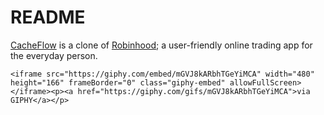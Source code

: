 # README

<a href="https://cache-flow.herokuapp.com/#/">CacheFlow</a> is a clone of <a href="https://robinhood.com/">Robinhood</a>; a user-friendly online trading app for the everyday person.


```<iframe src="https://giphy.com/embed/mGVJ8kARbhTGeYiMCA" width="480" height="166" frameBorder="0" class="giphy-embed" allowFullScreen></iframe><p><a href="https://giphy.com/gifs/mGVJ8kARbhTGeYiMCA">via GIPHY</a></p>```
